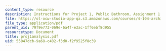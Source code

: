 ```yaml
---
content_type: resource
description: Instructions for Project 1, Public Bathroom, Assignment 1.
file: https://ol-ocw-studio-app-qa.s3.amazonaws.com/courses/4-104-architectural-design-intentions-spring-2004/55847dcb9a68c402f3d0f2f9525f8c39_proj1analysis.pdf
file_type: application/pdf
parent_uid: 79f9e773-069e-6a4f-e3ac-1ff6ebf8d955
resourcetype: Document
title: proj1analysis.pdf
uid: 55847dcb-9a68-c402-f3d0-f2f9525f8c39
---
```

